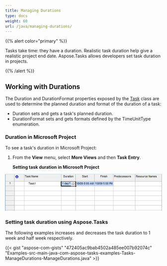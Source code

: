 ```yaml
---
title: Managing Durations
type: docs
weight: 60
url: /java/managing-durations/
---
```


{{% alert color="primary" %}} 

Tasks take time: they have a duration. Realistic task duration help give a realistic project end date. Aspose.Tasks allows developers set task duration in projects.

{{% /alert %}} 
## **Working with Durations**
The Duration and DurationFormat properties exposed by the [Task](https://apireference.aspose.com/tasks/java/com.aspose.tasks/Task/) class are used to determine the planned duration and format of the duration of a task:

- Duration sets and gets a task's planned duration.
- DurationFormat sets and gets formats defined by the TimeUnitType enumeration.
### **Duration in Microsoft Project**
To see a task's duration in Microsoft Project:

1. From the **View** menu, select **More Views** and then **Task Entry**. 

   **Setting task duration in Microsoft Project** 

![todo:image_alt_text](managing-durations_1.png)
### **Setting task duration using Aspose.Tasks**
The following examples increases and decreases the task duration to 1 week and half week respectively.

{{< gist "aspose-com-gists" "472405ac9bab4502a485ee007b92074c" "Examples-src-main-java-com-aspose-tasks-examples-Tasks-ManageDurations-ManageDurations.java" >}}
